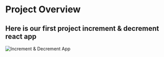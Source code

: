 # Project Overview

## Here is our first project increment & decrement react app

![Increment & Decrement App](https://gcdnb.pbrd.co/images/DhEwH8G7whTQ.png?o=1)
